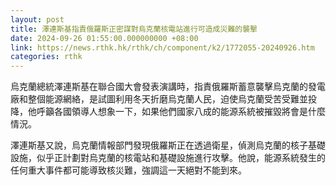 ```yaml
---
layout: post
title: 澤連斯基指責俄羅斯正密謀對烏克蘭核電站進行可造成災難的襲擊
date: 2024-09-26 01:55:00.000000000 +08:00
link: https://news.rthk.hk/rthk/ch/component/k2/1772055-20240926.htm
categories: rthk
---
```


烏克蘭總統澤連斯基在聯合國大會發表演講時，指責俄羅斯蓄意襲擊烏克蘭的發電廠和整個能源網絡，是試圖利用冬天折磨烏克蘭人民，迫使烏克蘭受苦受難並投降，他呼籲各國領導人想象一下，如果他們國家八成的能源系統被摧毀將會是什麼情況。

澤連斯基又說，烏克蘭情報部門發現俄羅斯正在透過衛星，偵測烏克蘭的核子基礎設施，似乎正計劃對烏克蘭的核電站和基礎設施進行攻擊。他說，能源系統發生的任何重大事件都可能導致核災難，強調這一天絕對不能到來。
